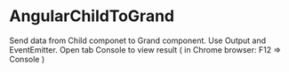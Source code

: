 # AngularChildToGrand
Send data from Child componet to Grand component. Use Output and EventEmitter. Open tab Console to view result ( in Chrome browser: F12 => Console )
